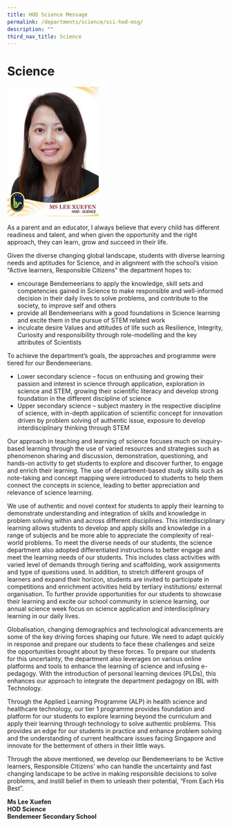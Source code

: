 ```yaml
---
title: HOD Science Message
permalink: /departments/science/sci-hod-msg/
description: ""
third_nav_title: Science
---
```



# Science

![Ms Lee Xuefen, HOD Science at Bendemeer Secondary School](/images/Ms-Lee-Xue-Fen-t-212x300.jpg)

As a parent and an educator, I always believe that every child has different readiness and talent, and when given the opportunity and the right approach, they can learn, grow and succeed in their life.

Given the diverse changing global landscape, students with diverse learning needs and aptitudes for Science, and in alignment with the school’s vision “Active learners, Responsible Citizens” the department hopes to:

* encourage Bendemeerians to apply the knowledge, skill sets and competencies gained in Science to make responsible and well-informed decision in their daily lives to solve problems, and contribute to the society, to improve self and others
* provide all Bendemeerians with a good foundations in Science learning and excite them in the pursue of STEM related work
* inculcate desire Values and attitudes of life such as Resilience, Integrity, Curiosity and responsibility through role-modelling and the key attributes of Scientists

To achieve the department’s goals, the approaches and programme were tiered for our Bendemeerians.

* Lower secondary science – focus on enthusing and growing their passion and interest in science through application, exploration in science and STEM, growing their scientific literacy and develop strong foundation in the different discipline of science
* Upper secondary science – subject mastery in the respective discipline of science, with in-depth application of scientific concept for innovation driven by problem solving of authentic issue, exposure to develop interdisciplinary thinking through STEM

Our approach in teaching and learning of science focuses much on inquiry-based learning through the use of varied resources and strategies such as phenomenon sharing and discussion, demonstration, questioning, and hands-on activity to get students to explore and discover further, to engage and enrich their learning. The use of department-based study skills such as note-taking and concept mapping were introduced to students to help them connect the concepts in science, leading to better appreciation and relevance of science learning.

We use of authentic and novel context for students to apply their learning to demonstrate understanding and integration of skills and knowledge in problem solving within and across different disciplines. This interdisciplinary learning allows students to develop and apply skills and knowledge in a range of subjects and be more able to appreciate the complexity of real-world problems. To meet the diverse needs of our students, the science department also adopted differentiated instructions to better engage and meet the learning needs of our students. This includes class activities with varied level of demands through tiering and scaffolding, work assignments and type of questions used. In addition, to stretch different groups of learners and expand their horizon, students are invited to participate in competitions and enrichment activities held by tertiary institutions/ external organisation. To further provide opportunities for our students to showcase their learning and excite our school community in science learning, our annual science week focus on science application and interdisciplinary learning in our daily lives.

Globalisation, changing demographics and technological advancements are some of the key driving forces shaping our future. We need to adapt quickly in response and prepare our students to face these challenges and seize the opportunities brought about by these forces. To prepare our students for this uncertainty, the department also leverages on various online platforms and tools to enhance the learning of science and infusing e-pedagogy. With the introduction of personal learning devices (PLDs), this enhances our approach to integrate the department pedagogy on IBL with Technology.

Through the Applied Learning Programme (ALP) in health science and healthcare technology, our tier 1 programme provides foundation and platform for our students to explore learning beyond the curriculum and apply their learning through technology to solve authentic problems. This provides an edge for our students in practice and enhance problem solving and the understanding of current healthcare issues facing Singapore and innovate for the betterment of others in their little ways.

Through the above mentioned, we develop our Bendemeerians to be ‘Active learners, Responsible Citizens’ who can handle the uncertainty and fast changing landscape to be active in making responsible decisions to solve problems, and instill belief in them to unleash their potential, “From Each His Best”.


**Ms Lee Xuefen <br>
HOD Science <br>
Bendemeer Secondary School**
